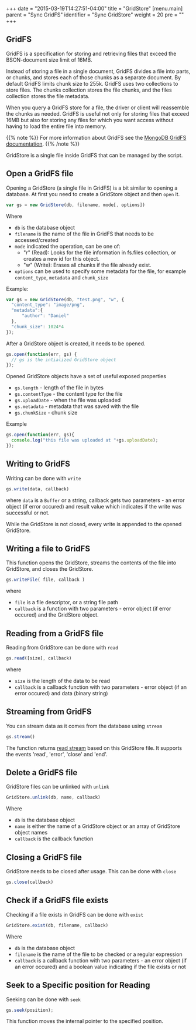 +++
date = "2015-03-19T14:27:51-04:00"
title = "GridStore"
[menu.main]
  parent = "Sync GridFS"
  identifier = "Sync GridStore"
  weight = 20
  pre = "<i class='fa'></i>"
+++



## GridFS

GridFS is a specification for storing and retrieving files that exceed the BSON-document size limit of 16MB.

Instead of storing a file in a single document, GridFS divides a file into parts, or chunks, and stores each of those chunks as a separate document. By default GridFS limits chunk size to 255k. GridFS uses two collections to store files. The chunks collection stores the file chunks, and the files collection stores the file metadata.

When you query a GridFS store for a file, the driver or client will reassemble the chunks as needed. GridFS is useful not only for storing files that exceed 16MB but also for storing any files for which you want access without having to load the entire file into memory.

{{% note %}}
For more information about GridFS see the [MongoDB GridFS documentation](http://docs.mongodb.org/manual/core/gridfs/).
{{% /note %}}

GridStore is a single file inside GridFS that can be managed by the script.

## Open a GridFS file

Opening a GridStore (a single file in GridFS) is a bit similar to opening a database. At first you need to create a GridStore object and then `open` it. 

```js
var gs = new GridStore(db, filename, mode[, options])
```

Where

  * `db` is the database object
  * `filename` is the name of the file in GridFS that needs to be accessed/created
  * `mode` indicated the operation, can be one of:
    * "r" (Read): Looks for the file information in fs.files collection, or creates a new id for this object. 
    * "w" (Write): Erases all chunks if the file already exist. 
  * `options` can be used to specify some metadata for the file, for example `content_type`, `metadata` and `chunk_size`

Example:

```js
var gs = new GridStore(db, "test.png", "w", {
  "content_type": "image/png",
  "metadata":{
      "author": "Daniel"
  },
  "chunk_size": 1024*4
});
```

After a GridStore object is created, it needs to be opened.

```js
gs.open(function(err, gs) {
  // gs is the intialized GridStore object
});
```
    
Opened GridStore objects have a set of useful exposed properties

  * `gs.length` - length of the file in bytes
  * `gs.contentType` - the content type for the file
  * `gs.uploadDate` - when the file was uploaded
  * `gs.metadata` - metadata that was saved with the file
  * `gs.chunkSize` - chunk size

Example

```js
gs.open(function(err, gs){
  console.log("this file was uploaded at "+gs.uploadDate);
});
```

## Writing to GridFS

Writing can be done with `write`

```js
gs.write(data, callback)
```
    
where `data` is a `Buffer` or a string, callback gets two parameters - an error object (if error occured) and result value which indicates if the write was successful or not.

While the GridStore is not closed, every write is appended to the opened GridStore.

## Writing a file to GridFS

This function opens the GridStore, streams the contents of the file into GridStore, and closes the GridStore.

```js
gs.writeFile( file, callback )
```
    
where

  * `file` is a file descriptor, or a string file path
  * `callback` is a function with two parameters - error object (if error occured) and the GridStore object.

## Reading from a GridFS file

Reading from GridStore can be done with `read`

```js
gs.read([size], callback)
```

where

  * `size` is the length of the data to be read
  * `callback` is a callback function with two parameters - error object (if an error occured) and data (binary string)

## Streaming from GridFS

You can stream data as it comes from the database using `stream`

```js
gs.stream()
```
    
The function returns [read stream](http://nodejs.org/docs/v0.4.12/api/streams.html#readable_Stream) based on this GridStore file. It supports the events 'read', 'error', 'close' and 'end'.

## Delete a GridFS file

GridStore files can be unlinked with `unlink`

```js
GridStore.unlink(db, name, callback)
```

Where

  * `db` is the database object
  * `name` is either the name of a GridStore object or an array of GridStore object names
  * `callback` is the callback function

## Closing a GridFS file

GridStore needs to be closed after usage. This can be done with `close`

```js
gs.close(callback)
```
    
## Check if a GridFS file exists

Checking if a file exists in GridFS can be done with `exist`

```js
GridStore.exist(db, filename, callback)
```
    
Where

  * `db` is the database object
  * `filename` is the name of the file to be checked or a regular expression
  * `callback` is a callback function with two parameters - an error object (if an error occured) and a boolean value indicating if the file exists or not
  
## Seek to a Specific position for Reading

Seeking can be done with `seek`

```js
gs.seek(position);
```

This function moves the internal pointer to the specified position.

